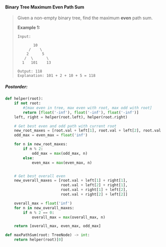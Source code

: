 #### Binary Tree Maximum Even Path Sum

> Given a non-empty binary tree, find the maximum **even** path sum.
>
> **Example 1:**
>
> ```
> Input:
>
>        10
>      /    \
>     2      5
>    /  \      \
>   1   101    13
>
> Output: 118
> Explanation: 101 + 2 + 10 + 5 = 118
> ```

##### Postorder:

```py
def helper(root):
    if not root:
        #[max even in tree, max even with root, max odd with root]
        return [float('-inf'), float('-inf'), float('-inf')]   
    left, right = helper(root.left), helper(root.right)

    # Get best even and odd path with current root
    new_root_maxes = [root.val + left[1], root.val + left[2], root.val + right[1], root.val + right[2]]
    odd_max = even_max = float('inf')

    for n in new_root_maxes:
        if n % 2:   
            odd_max = max(odd_max, n)
        else:   
            even_max = max(even_max, n)


    # Get best overall even
    new_overall_maxes = [root.val + left[1] + right[1], 
                         root.val + left[2] + right[1], 
                         root.val + right[1] + left[2], 
                         root.val + right[2] + left[2]]

    overall_max = float('inf')
    for n in new_overall_maxes:
        if n % 2 == 0:
            overall_max = max(overall_max, n)

    return [overall_max, even_max, odd_max]            

def maxPathSum(root: TreeNode) -> int:        
    return helper(root)[0]
```



